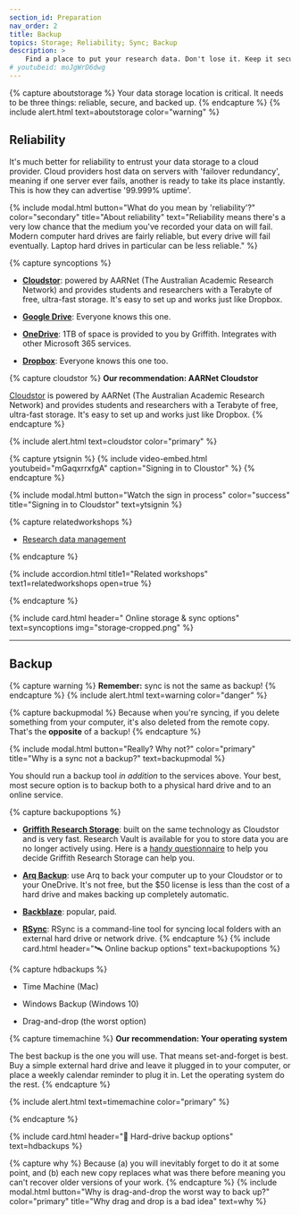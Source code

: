 ```yaml
---
section_id: Preparation
nav_order: 2
title: Backup
topics: Storage; Reliability; Sync; Backup
description: >
    Find a place to put your research data. Don't lose it. Keep it secure.
# youtubeid: moJgWrD6dwg
---
```


{% capture aboutstorage %}
Your data storage location is critical. It needs to be three things: reliable, secure, and backed up.
{% endcapture %}
{% include alert.html text=aboutstorage color="warning" %}

## Reliability

It's much better for reliability to entrust your data storage to a cloud provider. Cloud providers host data on servers with 'failover redundancy', meaning if one server ever fails, another is ready to take its place instantly. This is how they can advertise '99.999% uptime'.

{% include modal.html button="What do you mean by 'reliability'?" color="secondary" title="About reliability" text="Reliability means there's a very low chance that the medium you've recorded your data on will fail. Modern computer hard drives are fairly reliable, but every drive will fail eventually. Laptop hard drives in particular can be less reliable." %}

{% capture syncoptions %}
- **[Cloudstor](https://cloudstor.aarnet.edu.au)**: powered by AARNet (The Australian Academic Research Network) and provides students and researchers with a Terabyte of free, ultra-fast storage. It's easy to set up and works just like Dropbox.

- **[Google Drive](https://www.google.com/drive/)**: Everyone knows this one. 

- **[OneDrive](https://griffitheduau-my.sharepoint.com/)**: 1TB of space is provided to you by Griffith. Integrates with other Microsoft 365 services.

- **[Dropbox](https://www.dropbox.com/)**: Everyone knows this one too.

{% capture cloudstor %}
**Our recommendation: AARNet Cloudstor**

[Cloudstor](https://cloudstor.aarnet.edu.au) is powered by AARNet (The Australian Academic Research Network) and provides students and researchers with a Terabyte of free, ultra-fast storage. It's easy to set up and works just like Dropbox.
{% endcapture %}

{% include alert.html text=cloudstor color="primary" %}

{% capture ytsignin %}
{% include video-embed.html youtubeid="mGaqxrrxfgA" caption="Signing in to Cloustor" %}
{% endcapture %}

{% include modal.html button="Watch the sign in process" color="success" title="Signing in to Cloudstor" text=ytsignin %}

{% capture relatedworkshops %}

- [Research data management](https://griffithunilibrary.github.io/research-data-management/)

{% endcapture %}

{% include accordion.html title1="Related workshops" text1=relatedworkshops open=true %}

{% endcapture %}

{% include card.html header="<i class='fas fa-sync'></i> Online storage & sync options" text=syncoptions img="storage-cropped.png" %}
___

## Backup

{% capture warning %}
**Remember:** sync is not the same as backup!
{% endcapture %}
{% include alert.html text=warning color="danger" %}

{% capture backupmodal %}
Because when you're syncing, if you delete something from your computer, it's also deleted from the remote copy. That's the **opposite** of a backup!
{% endcapture %}

{% include modal.html button="Really? Why not?" color="primary" title="Why is a sync not a backup?" text=backupmodal %}

You should run a backup tool *in addition* to the services above. Your best, most secure option is to backup both to a physical hard drive and to an online service.

{% capture backupoptions %}
 - **[Griffith Research Storage](https://research-storage.griffith.edu.au)**: built on the same technology as Cloudstor and is very fast. Research Vault is available for you to store data you are no longer actively using. Here is a [handy questionnaire](https://research-storage.griffith.edu.au/compare) to help you decide Griffith Research Storage can help you.

 - **[Arq Backup](www.arqbackup/com)**: use Arq to back your computer up to your Cloudstor or to your OneDrive. It's not free, but the $50 license is less than the cost of a hard drive and makes backing up completely automatic.

 - **[Backblaze](https://www.backblaze.com)**: popular, paid.

 - **[RSync](https://rsync.samba.org)**: RSync is a command-line tool for syncing local folders with an external hard drive or network drive.
{% endcapture %}
{% include card.html header="🛰 Online backup options" text=backupoptions %}

{% capture hdbackups %}
 - Time Machine (Mac)

 - Windows Backup (Windows 10)

 - Drag-and-drop (the worst option)

 {% capture timemachine %}
**Our recommendation: Your operating system**

The best backup is the one you will use. That means set-and-forget is best. Buy a simple external hard drive and leave it plugged in to your computer, or place a weekly calendar reminder to plug it in. Let the operating system do the rest. 
{% endcapture %}

{% include alert.html text=timemachine color="primary" %}

 {% endcapture %}

{% include card.html header="💽 Hard-drive backup options" text=hdbackups %}

{% capture why %}
Because (a) you will inevitably forget to do it at some point, and (b) each new copy replaces what was there before meaning you can't recover older versions of your work.
{% endcapture %}
{% include modal.html button="Why is drag-and-drop the worst way to back up?" color="primary" title="Why drag and drop is a bad idea" text=why %}
